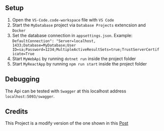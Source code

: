 ## Setup
1. Open the `VS-Code.code-workspace` file with `VS Code `
2. Start the `MyDatabase` project via `Database Projects` extencsion and `Docker`
3. Set the database connection in `appsettings.json`. Example: 
   ```DefaultConnection": "Server=localhost, 1433;Database=MyDatabase;User ID=sa;Password=1234;MultipleActiveResultSets=true;TrustServerCertificate=True```
4. Start `MyWebApi` by running `dotnet run` inside the project folder
5. Start `MyReactApp` by running `npm run start` inside the project folder

## Debugging

The Api can be tested with `Swagger` at this localhost address `localhost:5093/swagger`.

## Credits

This Project is a modify version of the one shown in this [Post](https://medium.com/@hassanjabbar2017/performing-crud-operations-using-react-with-net-core-a-step-by-step-guide-0176efa86934)